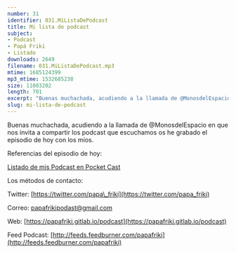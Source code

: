 ```yaml
---
number: 31
identifier: 031.MiListaDePodcast
title: Mi lista de podcast
subject:
- Podcast
- Papá Friki
- Listado
downloads: 2649
filename: 031.MiListaDePodcast.mp3
mtime: 1685124399
mp3_mtime: 1532685238
size: 11003202
length: 701
excerpt: "Buenas muchachada, acudiendo a la llamada de @MonosdelEspacio en que nos invita a compartir los podcast que escuchamos os he grabado el episodio de hoy con los míos.\n\nReferencias del episodio de hoy:\n\n[Listado de mis Podcast en Pocket Cast](https://lists.pocketcasts.com/f95621b4-adc4-49b9-9b9f-69376d09e3f1)  \n\nLos métodos de contacto:\n\nTwitter: [https://twitter.com/papa\\_friki](https://twitter.com/papa_friki)\n\nCorreo: [papafrikipodast@gmail.com](https://archive.org/details/papafrikipodast@gmail.com)\n\nWeb: [https://papafriki.gitlab.io/podcast](https://papafriki.gitlab.io/podcast)\n\nFeed Podcast: [http://feeds.feedburner.com/papafriki](http://feeds.feedburner.com/papafriki)"
slug: mi-lista-de-podcast
---
```

Buenas muchachada, acudiendo a la llamada de @MonosdelEspacio en que nos invita a compartir los podcast que escuchamos os he grabado el episodio de hoy con los míos.

Referencias del episodio de hoy:

[Listado de mis Podcast en Pocket Cast](https://lists.pocketcasts.com/f95621b4-adc4-49b9-9b9f-69376d09e3f1)

Los métodos de contacto:

Twitter: [https://twitter.com/papa\_friki](https://twitter.com/papa_friki)

Correo: [papafrikipodast@gmail.com](https://archive.org/details/papafrikipodast@gmail.com)

Web: [https://papafriki.gitlab.io/podcast](https://papafriki.gitlab.io/podcast)

Feed Podcast: [http://feeds.feedburner.com/papafriki](http://feeds.feedburner.com/papafriki)